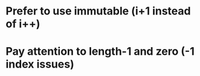 # Prefer to use immutable (i+1 instead of i++)
# Pay attention to length-1 and zero (-1 index issues)